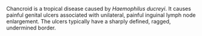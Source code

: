 Chancroid is a tropical disease caused by *Haemophilus ducreyi*. It causes painful genital ulcers associated with unilateral, painful inguinal lymph node enlargement. The ulcers typically have a sharply defined, ragged, undermined border.